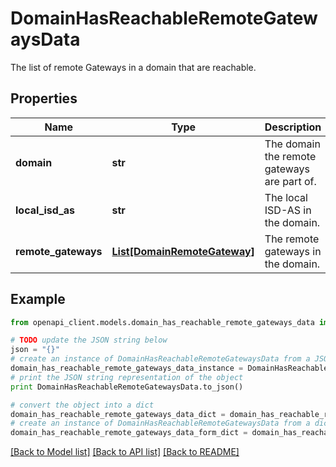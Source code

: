 # DomainHasReachableRemoteGatewaysData

The list of remote Gateways in a domain that are reachable. 

## Properties

Name | Type | Description | Notes
------------ | ------------- | ------------- | -------------
**domain** | **str** | The domain the remote gateways are part of.  | 
**local_isd_as** | **str** | The local ISD-AS in the domain.  | 
**remote_gateways** | [**List[DomainRemoteGateway]**](DomainRemoteGateway.md) | The remote gateways in the domain.  | 

## Example

```python
from openapi_client.models.domain_has_reachable_remote_gateways_data import DomainHasReachableRemoteGatewaysData

# TODO update the JSON string below
json = "{}"
# create an instance of DomainHasReachableRemoteGatewaysData from a JSON string
domain_has_reachable_remote_gateways_data_instance = DomainHasReachableRemoteGatewaysData.from_json(json)
# print the JSON string representation of the object
print DomainHasReachableRemoteGatewaysData.to_json()

# convert the object into a dict
domain_has_reachable_remote_gateways_data_dict = domain_has_reachable_remote_gateways_data_instance.to_dict()
# create an instance of DomainHasReachableRemoteGatewaysData from a dict
domain_has_reachable_remote_gateways_data_form_dict = domain_has_reachable_remote_gateways_data.from_dict(domain_has_reachable_remote_gateways_data_dict)
```
[[Back to Model list]](../README.md#documentation-for-models) [[Back to API list]](../README.md#documentation-for-api-endpoints) [[Back to README]](../README.md)


